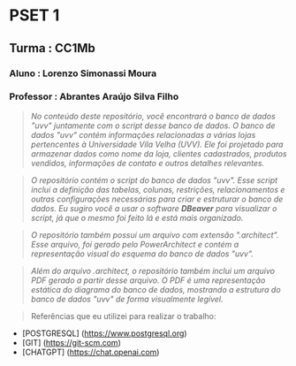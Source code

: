 # PSET 1
## Turma : CC1Mb 
### Aluno : Lorenzo Simonassi Moura
### Professor : Abrantes Araújo Silva Filho

>*No conteúdo deste repositório, você encontrará o banco de dados "uvv" juntamente com o script desse banco de dados. O banco de dados "uvv" contém informações relacionadas a várias lojas pertencentes à Universidade Vila Velha (UVV). Ele foi projetado para armazenar dados como nome da loja, clientes cadastrados, produtos vendidos, informações de contato e outros detalhes relevantes.*

>*O repositório contém o script do banco de dados "uvv". Esse script inclui a definição das tabelas, colunas, restrições, relacionamentos e outras configurações necessárias para criar e estruturar o banco de dados. Eu sugiro você a usar o software **DBeaver** para visualizar o script, já que o mesmo foi feito lá e está mais organizado.*

>*O repositório também possui um arquivo com extensão ".architect". Esse arquivo, foi gerado pelo PowerArchitect e contém a representação visual do esquema do banco de dados "uvv".*

>*Além do arquivo .architect, o repositório também inclui um arquivo PDF gerado a partir desse arquivo. O PDF é uma representação estática do diagrama do banco de dados, mostrando a estrutura do banco de dados "uvv" de forma visualmente legível.*

>Referências que eu utilizei para realizar o trabalho:
 - [POSTGRESQL] (https://www.postgresql.org)
 - [GIT] (https://git-scm.com)
 - [CHATGPT] (https://chat.openai.com)
